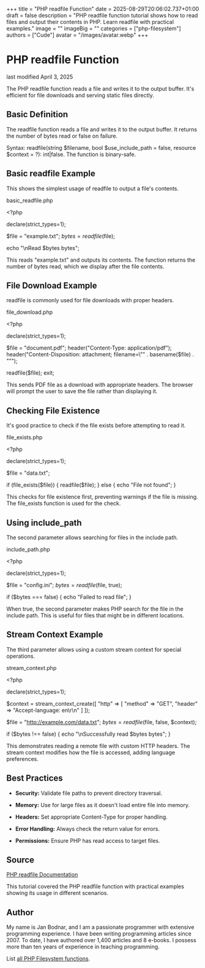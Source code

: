 +++
title = "PHP readfile Function"
date = 2025-08-29T20:06:02.737+01:00
draft = false
description = "PHP readfile function tutorial shows how to read files and output their contents in PHP. Learn readfile with practical examples."
image = ""
imageBig = ""
categories = ["php-filesystem"]
authors = ["Cude"]
avatar = "/images/avatar.webp"
+++

# PHP readfile Function

last modified April 3, 2025

The PHP readfile function reads a file and writes it to the output
buffer. It's efficient for file downloads and serving static files directly.

## Basic Definition

The readfile function reads a file and writes it to the output
buffer. It returns the number of bytes read or false on failure.

Syntax: readfile(string $filename, bool $use_include_path = false, 
resource $context = ?): int|false. The function is binary-safe.

## Basic readfile Example

This shows the simplest usage of readfile to output a file's contents.

basic_readfile.php
  

&lt;?php

declare(strict_types=1);

$file = "example.txt";
$bytes = readfile($file);

echo "\nRead $bytes bytes";

This reads "example.txt" and outputs its contents. The function returns the
number of bytes read, which we display after the file contents.

## File Download Example

readfile is commonly used for file downloads with proper headers.

file_download.php
  

&lt;?php

declare(strict_types=1);

$file = "document.pdf";
header("Content-Type: application/pdf");
header("Content-Disposition: attachment; filename=\"" . basename($file) . "\"");

readfile($file);
exit;

This sends PDF file as a download with appropriate headers. The browser will
prompt the user to save the file rather than displaying it.

## Checking File Existence

It's good practice to check if the file exists before attempting to read it.

file_exists.php
  

&lt;?php

declare(strict_types=1);

$file = "data.txt";

if (file_exists($file)) {
    readfile($file);
} else {
    echo "File not found";
}

This checks for file existence first, preventing warnings if the file is missing.
The file_exists function is used for the check.

## Using include_path

The second parameter allows searching for files in the include path.

include_path.php
  

&lt;?php

declare(strict_types=1);

$file = "config.ini";
$bytes = readfile($file, true);

if ($bytes === false) {
    echo "Failed to read file";
}

When true, the second parameter makes PHP search for the file in the include path.
This is useful for files that might be in different locations.

## Stream Context Example

The third parameter allows using a custom stream context for special operations.

stream_context.php
  

&lt;?php

declare(strict_types=1);

$context = stream_context_create([
    "http" =&gt; [
        "method" =&gt; "GET",
        "header" =&gt; "Accept-language: en\r\n"
    ]
]);

$file = "http://example.com/data.txt";
$bytes = readfile($file, false, $context);

if ($bytes !== false) {
    echo "\nSuccessfully read $bytes bytes";
}

This demonstrates reading a remote file with custom HTTP headers. The stream
context modifies how the file is accessed, adding language preferences.

## Best Practices

- **Security:** Validate file paths to prevent directory traversal.

- **Memory:** Use for large files as it doesn't load entire file into memory.

- **Headers:** Set appropriate Content-Type for proper handling.

- **Error Handling:** Always check the return value for errors.

- **Permissions:** Ensure PHP has read access to target files.

## Source

[PHP readfile Documentation](https://www.php.net/manual/en/function.readfile.php)

This tutorial covered the PHP readfile function with practical
examples showing its usage in different scenarios.

## Author

My name is Jan Bodnar, and I am a passionate programmer with extensive
programming experience. I have been writing programming articles since 2007.
To date, I have authored over 1,400 articles and 8 e-books. I possess more
than ten years of experience in teaching programming.

List [all PHP Filesystem functions](/php/#php-fs).